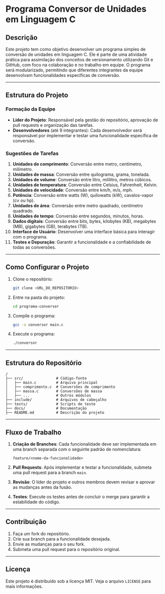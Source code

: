 # Programa Conversor de Unidades em Linguagem C

## Descrição
Este projeto tem como objetivo desenvolver um programa simples de conversão de unidades em linguagem C. Ele é parte de uma atividade prática para assimilação dos conceitos de versionamento utilizando Git e GitHub, com foco na colaboração e no trabalho em equipe. O programa será modularizado, permitindo que diferentes integrantes da equipe desenvolvam funcionalidades específicas de conversão.

---

## Estrutura do Projeto

### Formação da Equipe
- **Líder do Projeto**: Responsável pela gestão do repositório, aprovação de pull requests e organização das tarefas.
- **Desenvolvedores** (até 9 integrantes): Cada desenvolvedor será responsável por implementar e testar uma funcionalidade específica de conversão.

### Sugestões de Tarefas
1. **Unidades de comprimento**: Conversão entre metro, centímetro, milímetro.
2. **Unidades de massa**: Conversão entre quilograma, grama, tonelada.
3. **Unidades de volume**: Conversão entre litro, mililitro, metros cúbicos.
4. **Unidades de temperatura**: Conversão entre Celsius, Fahrenheit, Kelvin.
5. **Unidades de velocidade**: Conversão entre km/h, m/s, mph.
6. **Potência**: Conversão entre watts (W), quilowatts (kW), cavalos-vapor (cv ou hp).
7. **Unidades de área**: Conversão entre metro quadrado, centímetro quadrado.
8. **Unidades de tempo**: Conversão entre segundos, minutos, horas.
9. **Dados digitais**: Conversão entre bits, bytes, kilobytes (KB), megabytes (MB), gigabytes (GB), terabytes (TB).
10. **Interface de Usuário**: Desenvolver uma interface básica para interagir com o programa.
11. **Testes e Depuração**: Garantir a funcionalidade e a confiabilidade de todas as conversões.

---

## Como Configurar o Projeto

1. Clone o repositório:
   ```bash
   git clone <URL_DO_REPOSITORIO>
   ```

2. Entre na pasta do projeto:
   ```bash
   cd programa-conversor
   ```

3. Compile o programa:
   ```bash
   gcc -o conversor main.c
   ```

4. Execute o programa:
   ```bash
   ./conversor
   ```

---

## Estrutura do Repositório

```plaintext
/
├── src/               # Código-fonte
│   ├── main.c         # Arquivo principal
│   ├── comprimento.c  # Conversões de comprimento
│   ├── massa.c        # Conversões de massa
│   ├── ...            # Outros módulos
├── include/           # Arquivos de cabeçalho
├── tests/             # Scripts de teste
├── docs/              # Documentação
├── README.md          # Descrição do projeto
```

---

## Fluxo de Trabalho

1. **Criação de Branches**:
   Cada funcionalidade deve ser implementada em uma branch separada com o seguinte padrão de nomenclatura:
   ```plaintext
   feature/<nome-da-funcionalidade>
   ```

2. **Pull Requests**:
   Após implementar e testar a funcionalidade, submeta uma pull request para a branch `main`.

3. **Revisão**:
   O líder do projeto e outros membros devem revisar e aprovar as mudanças antes da fusão.

4. **Testes**:
   Execute os testes antes de concluir o merge para garantir a estabilidade do código.

---

## Contribuição

1. Faça um fork do repositório.
2. Crie sua branch para a funcionalidade desejada.
3. Envie as mudanças para o seu fork.
4. Submeta uma pull request para o repositório original.

---

## Licença
Este projeto é distribuído sob a licença MIT. Veja o arquivo `LICENSE` para mais informações.

